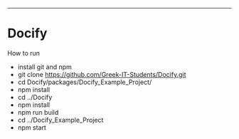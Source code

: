 ---
# Docify

How to run
+ install git and npm
+ git clone https://github.com/Greek-IT-Students/Docify.git
+ cd Docify/packages/Docify_Example_Project/
+ npm install 
+ cd ../Docify
+ npm install
+ npm run build
+ cd ../Docify_Example_Project 
+ npm start
